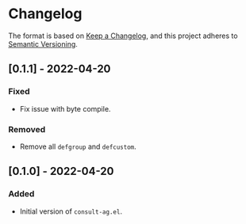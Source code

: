 # Changelog

The format is based on [Keep a Changelog](https://keepachangelog.com/en/1.0.0/),
and this project adheres to [Semantic Versioning](https://semver.org/spec/v2.0.0.html).

## [0.1.1] - 2022-04-20

### Fixed

- Fix issue with byte compile.

### Removed

- Remove all `defgroup` and `defcustom`.

## [0.1.0] - 2022-04-20

### Added

- Initial version of `consult-ag.el`.
